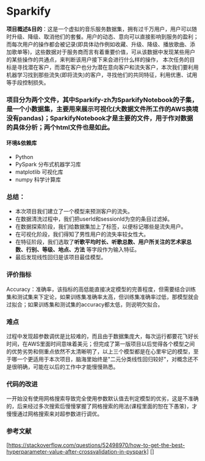 # Sparkify

**项目概述&目的**：这是一个虚拟的音乐服务数据集，拥有过千万用户，用户可以随时升级、降级、取消他们的套餐。用户的动态、意向可以直接影响到服务的盈利；而每次用户的操作都会被记录(即具体动作例如收藏、升级、降级、播放歌曲、添加歌单等)，这些数据对于服务商而言有着重要价值，可从该数据中发现某些用户的某些操作的共通点，来判断该用户接下来会进行什么样的操作， 本次任务的目标是寻找潜在客户，而潜在客户也分为潜在意向客户和流失客户，本次我们要利用机器学习找到那些流失(即将流失)的客户，寻找他们的共同特征，利用优惠、试用等手段控制损失。


### 项目分为两个文件，其中Sparkify-zh为SparkifyNotebook的子集，是一个小数据集，主要用来展示可视化(大数据文件所工作的AWS换境没有pandas)；SparkifyNotebook才是主要的文件，用于作对数据的具体分析；两个html文件也是如此。

#### 环境&依赖库
- Python
- PySpark 分布式机器学习库
- matplotlib 可视化库
- numpy 科学计算库

### 总结：
- 本次项目我们建立了一个模型来预测客户的流失。
- 在数据清洗过程中，我们把userId和sessionId为空的条目过滤掉。
- 在数据探索阶段，我们给数据集加上了标签，以便标记哪些是流失用户。
- 在可视化阶段，我们得知了男性用户的流失率较女性大。
- 在特征阶段，我们选取了**听歌平均时长、听歌总数、用户所关注的艺术家总数、行别、等级、地点、方法** 等字段作为输入特征。
- 最后发现线性回归是该项目最佳模型。

### 评价指标
Accuracy：准确率，该指标的高低能直接决定模型的完善程度，但需要结合训练集和测试集来下定论，如果训练集准确率太高，但训练集准确率过低，那模型就会过拟合；如果训练集和测试集的accuracy都太低，则说明欠拟合。

### 难点
过程中发现超参数调优是比较难的，而且由于数据集庞大，每次运行都要花飞好长时间，在AWS里面时间意味着美元；但完成了第一版项目以后觉得各个模型之间的优势劣势和侧重点依然不太清晰明了，以上三个模型都是在心里牢记的模型，至于哪一个更适用于本次项目，脑海里始终是"二元分类线性回归较好"，对概念还不是很明确，可能在以后的工作中才能慢慢熟悉。

### 代码的改进
一开始没有使用网格搜索导致完全使用参数默认值去判定模型的优劣，这是不准确的，后来经过多次搜索后慢慢掌握了网格搜索的用法(课程里面的恕在下愚笨)，才慢慢通过网格搜索来对超参数进行调优。

### 参考文献
[https://stackoverflow.com/questions/52498970/how-to-get-the-best-hyperparameter-value-after-crossvalidation-in-pyspark]
[]
